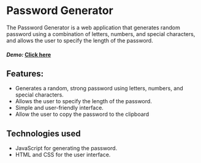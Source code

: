 # Password Generator

The Password Generator is a web application that generates random password using a combination of letters, numbers, and special characters, and allows the user to specify the length of the password.

#### _Demo:_ [Click here](https://mahdiraghah-password-generator.pages.dev)

## Features:
- Generates a random, strong password using letters, numbers, and special characters.
- Allows the user to specify the length of the password.
- Simple and user-friendly interface.
- Allow the user to copy the password to the clipboard

## Technologies used

- JavaScript for generating the password.
- HTML and CSS for the user interface.
